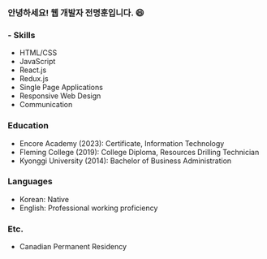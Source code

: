 ### 안녕하세요! 웹 개발자 전명훈입니다. 😄

<!--
**mjkorean/mjkorean** is a ✨ _special_ ✨ repository because its `README.md` (this file) appears on your GitHub profile.

Here are some ideas to get you started:

- 🔭 I’m currently working on ...
- 🌱 I’m currently learning ...
- 👯 I’m looking to collaborate on ...
- 🤔 I’m looking for help with ...
- 💬 Ask me about ...
- 📫 How to reach me: ...
- 😄 Pronouns: ...
- ⚡ Fun fact: ...
-->
### - Skills
- HTML/CSS
- JavaScript
- React.js
- Redux.js
- Single Page Applications
- Responsive Web Design
- Communication

### Education
- Encore Academy (2023): Certificate, Information Technology
- Fleming College (2019): College Diploma, Resources Drilling Technician
- Kyonggi University (2014): Bachelor of Business Administration

### Languages
- Korean: Native
- English: Professional working proficiency

### Etc.
- Canadian Permanent Residency
